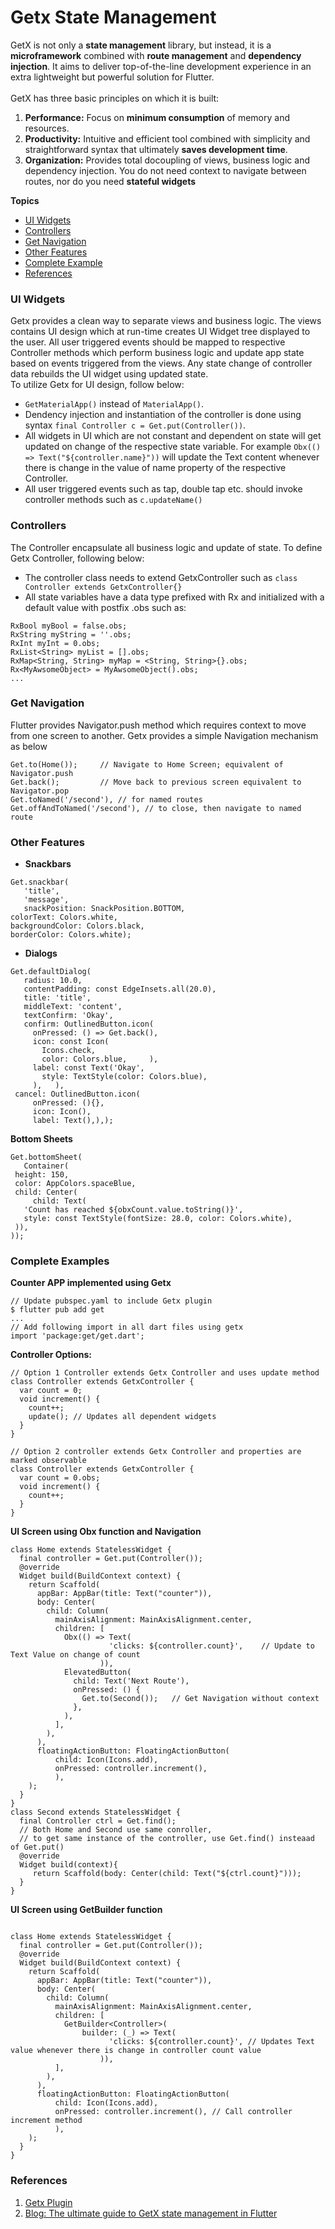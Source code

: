 # Getx State Management

GetX is not only a **state management** library, but instead, it is a **microframework** combined with **route management** and **dependency injection**. It aims to deliver top-of-the-line development experience in an extra lightweight but powerful solution for Flutter. <br><br>
GetX has three basic principles on which it is built:

1.  **Performance:** Focus on **minimum consumption** of memory and resources.
1.  **Productivity:** Intuitive and efficient tool combined with simplicity and straightforward syntax that ultimately **saves development time**.
1.  **Organization:** Provides total docoupling of views, business logic and dependency injection. You do not need context to navigate between routes, nor do you need **stateful widgets**

**Topics**

-   [UI Widgets](#ui-widgets)
-   [Controllers](#controllers)
-   [Get Navigation](#navigation)
-   [Other Features](#other-features)
-   [Complete Example](#complete-examples)
-   [References](#references)

### UI Widgets

Getx provides a clean way to separate views and business logic. The views contains UI design which at run-time creates UI Widget tree displayed to the user. All user triggered events should be mapped to respective Controller methods which perform business logic and update app state based on events triggered from the views. Any state change of controller data rebuilds the UI widget using updated state. <br>
To utilize Getx for UI design, follow below:

-   `GetMaterialApp()` instead of `MaterialApp()`.
-   Dendency injection and instantiation of the controller is done using syntax `final Controller c = Get.put(Controller())`.
-   All widgets in UI which are not constant and dependent on state will get updated on change of the respective state variable. For example `Obx(() => Text("${controller.name}"))` will update the Text content whenever there is change in the value of name property of the respective Controller.
-   All user triggered events such as tap, double tap etc. should invoke controller methods such as `c.updateName()`

### Controllers

The Controller encapsulate all business logic and update of state. To define Getx Controller, following below:

-   The controller class needs to extend GetxController such as
    `class Controller extends GetxController{}`
-   All state variables have a data type prefixed with Rx and initialized with a default value with postfix .obs such as: <br>

```
RxBool myBool = false.obs;
RxString myString = ''.obs;
RxInt myInt = 0.obs;
RxList<String> myList = [].obs;
RxMap<String, String> myMap = <String, String>{}.obs;
Rx<MyAwsomeObject> = MyAwsomeObject().obs;
...
```

### Get Navigation

Flutter provides Navigator.push method which requires context to move from one screen to another. Getx provides a simple Navigation mechanism as below

```
Get.to(Home());     // Navigate to Home Screen; equivalent of Navigator.push
Get.back();         // Move back to previous screen equivalent to Navigator.pop
Get.toNamed('/second'), // for named routes
Get.offAndToNamed('/second'), // to close, then navigate to named route

```

### Other Features

-   **Snackbars**

```
Get.snackbar(
   'title',
   'message',
   snackPosition: SnackPosition.BOTTOM,
colorText: Colors.white,
backgroundColor: Colors.black,
borderColor: Colors.white);
```

-   **Dialogs**

```
Get.defaultDialog(
   radius: 10.0,
   contentPadding: const EdgeInsets.all(20.0),
   title: 'title',
   middleText: 'content',
   textConfirm: 'Okay',
   confirm: OutlinedButton.icon(
     onPressed: () => Get.back(),
     icon: const Icon(
       Icons.check,
       color: Colors.blue,     ),
     label: const Text('Okay',
       style: TextStyle(color: Colors.blue),
     ),   ),
 cancel: OutlinedButton.icon(
     onPressed: (){},
     icon: Icon(),
     label: Text(),),);
```

**Bottom Sheets**

```
Get.bottomSheet(
   Container(
 height: 150,
 color: AppColors.spaceBlue,
 child: Center(
     child: Text(
   'Count has reached ${obxCount.value.toString()}',
   style: const TextStyle(fontSize: 28.0, color: Colors.white),
 )),
));
```

### Complete Examples

**Counter APP implemented using Getx**

```
// Update pubspec.yaml to include Getx plugin
$ flutter pub add get
...
// Add following import in all dart files using getx
import 'package:get/get.dart';

```

**Controller Options:**

```
// Option 1 Controller extends Getx Controller and uses update method
class Controller extends GetxController {
  var count = 0;
  void increment() {
    count++;
    update(); // Updates all dependent widgets
  }
}

// Option 2 controller extends Getx Controller and properties are marked observable
class Controller extends GetxController {
  var count = 0.obs;
  void increment() {
    count++;
  }
}

```

**UI Screen using Obx function and Navigation**

```
class Home extends StatelessWidget {
  final controller = Get.put(Controller());
  @override
  Widget build(BuildContext context) {
    return Scaffold(
      appBar: AppBar(title: Text("counter")),
      body: Center(
        child: Column(
          mainAxisAlignment: MainAxisAlignment.center,
          children: [
            Obx(() => Text(
                      'clicks: ${controller.count}',    // Update to Text Value on change of count
                    )),
            ElevatedButton(
              child: Text('Next Route'),
              onPressed: () {
                Get.to(Second());   // Get Navigation without context
              },
            ),
          ],
        ),
      ),
      floatingActionButton: FloatingActionButton(
          child: Icon(Icons.add),
          onPressed: controller.increment(),
          ),
    );
  }
}
class Second extends StatelessWidget {
  final Controller ctrl = Get.find();
  // Both Home and Second use same conroller,
  // to get same instance of the controller, use Get.find() insteaad of Get.put()
  @override
  Widget build(context){
     return Scaffold(body: Center(child: Text("${ctrl.count}")));
  }
}
```

**UI Screen using GetBuilder function**

```

class Home extends StatelessWidget {
  final controller = Get.put(Controller());
  @override
  Widget build(BuildContext context) {
    return Scaffold(
      appBar: AppBar(title: Text("counter")),
      body: Center(
        child: Column(
          mainAxisAlignment: MainAxisAlignment.center,
          children: [
            GetBuilder<Controller>(
                builder: (_) => Text(
                      'clicks: ${controller.count}', // Updates Text value whenever there is change in controller count value
                    )),
          ],
        ),
      ),
      floatingActionButton: FloatingActionButton(
          child: Icon(Icons.add),
          onPressed: controller.increment(), // Call controller increment method
          ),
    );
  }
}

```

### References

1.  [Getx Plugin](https://pub.dev/packages/get)
1.  [Blog: The ultimate guide to GetX state management in Flutter](https://blog.logrocket.com/ultimate-guide-getx-state-management-flutter/)
